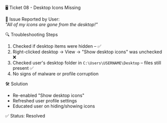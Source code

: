 🖥️ Ticket 08 - Desktop Icons Missing

📝 Issue Reported by User:  
_"All of my icons are gone from the desktop!"_

🔍 Troubleshooting Steps

1. Checked if desktop items were hidden – ✅  
2. Right-clicked desktop → View → "Show desktop icons" was unchecked ❌  
3. Checked user's desktop folder in `C:\Users\USERNAME\Desktop` – files still present ✅  
4. No signs of malware or profile corruption

🛠️ Solution

- Re-enabled "Show desktop icons"
- Refreshed user profile settings
- Educated user on hiding/showing icons

✅ Status: Resolved
